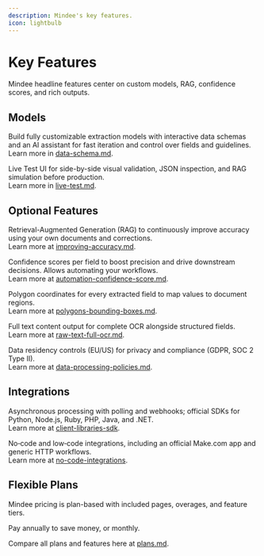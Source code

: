 ```yaml
---
description: Mindee's key features.
icon: lightbulb
---
```


# Key Features

Mindee headline features center on custom models, RAG, confidence scores, and rich outputs.

## Models

Build fully customizable extraction models with interactive data schemas and an AI assistant for fast iteration and control over fields and guidelines.\
Learn more in [data-schema.md](../models/data-schema.md "mention").

Live Test UI for side-by-side visual validation, JSON inspection, and RAG simulation before production.\
Learn more in [live-test.md](../models/live-test.md "mention").

## Optional Features

Retrieval-Augmented Generation (RAG) to continuously improve accuracy using your own documents and corrections.\
Learn more at [improving-accuracy.md](../models/optional-features/improving-accuracy.md "mention").

Confidence scores per field to boost precision and drive downstream decisions. Allows automating your workflows.\
Learn more at [automation-confidence-score.md](../models/optional-features/automation-confidence-score.md "mention").

Polygon coordinates for every extracted field to map values to document regions.\
Learn more at [polygons-bounding-boxes.md](../models/optional-features/polygons-bounding-boxes.md "mention").

Full text content output for complete OCR alongside structured fields.\
Learn more at [raw-text-full-ocr.md](../models/optional-features/raw-text-full-ocr.md "mention").

Data residency controls (EU/US) for privacy and compliance (GDPR, SOC 2 Type II).\
Learn more at [data-processing-policies.md](../models/data-processing-policies.md "mention").

## Integrations

Asynchronous processing with polling and webhooks; official SDKs for Python, Node.js, Ruby, PHP, Java, and .NET.\
Learn more at [client-libraries-sdk](../integrations/client-libraries-sdk/ "mention").

No‑code and low‑code integrations, including an official Make.com app and generic HTTP workflows.\
Learn more at [no-code-integrations](../integrations/no-code-integrations/ "mention").

## Flexible Plans

Mindee pricing is plan-based with included pages, overages, and feature tiers.

Pay annually to save money, or monthly.

Compare all plans and features here at [plans.md](../account-management/plans.md "mention").

